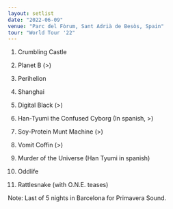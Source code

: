 ```yaml
---
layout: setlist
date: "2022-06-09"
venue: "Parc del Fòrum, Sant Adrià de Besòs, Spain"
tour: "World Tour '22"
---
```



 1. Crumbling Castle

 2. Planet B
    (>)

 3. Perihelion

 4. Shanghai

 5. Digital Black
    (>)

 6. Han-Tyumi the Confused Cyborg
    (In spanish, >)

 7. Soy-Protein Munt Machine
    (>)

 8. Vomit Coffin
    (>)

 9. Murder of the Universe
    (Han Tyumi in spanish)

10. Oddlife

11. Rattlesnake
    (with O.N.E. teases)


Note: Last of 5 nights in Barcelona for Primavera Sound.
